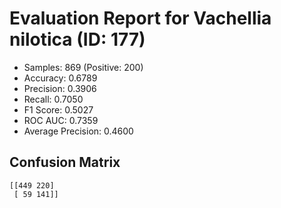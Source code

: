 # Evaluation Report for Vachellia nilotica (ID: 177)
- Samples: 869 (Positive: 200)
- Accuracy: 0.6789
- Precision: 0.3906
- Recall: 0.7050
- F1 Score: 0.5027
- ROC AUC: 0.7359
- Average Precision: 0.4600

## Confusion Matrix
```
[[449 220]
 [ 59 141]]
```